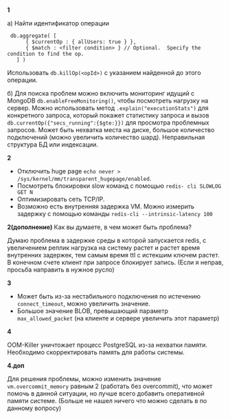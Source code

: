 **1**

 a) Найти идентификатор операции 
 ```buildoutcfg
  db.aggregate( [
       { $currentOp : { allUsers: true } },
       { $match : <filter condition> } // Optional.  Specify the condition to find the op.
    ] )
```
Использовать ``db.killOp(<opId>)`` с указанием найденной до этого операции.

 б) Для поиска проблем можно включить мониторинг идущий с MongoDB ``db.enableFreeMonitoring()``, чтобы посмотреть нагрузку на сервер.
    Можно использовать метод ``.explain("executionStats")`` для конкретного запроса, который покажет статистику запроса и вызов ``db.currentOp({"secs_running":{$gte:}})`` для просмотра проблемных запросов.
   Может быть нехватка места на диске, большое количество подключений (можно увеличить количество шард).
   Неправильная структура БД или индексации.
 
**2**

* Отключить huge page ``echo never > /sys/kernel/mm/transparent_hugepage/enabled``.
* Посмотреть блокировки slow команд с помощью ``redis- cli SLOWLOG GET N ``
* Оптимизировать сеть TCP/IP.
* Возможно есть внутренняя задержка VM. Можно измерить задержку с помощью команды ``redis-cli --intrinsic-latency 100``

**2(дополнение)**
Как вы думаете, в чем может быть проблема?

Думаю проблема в задержке среды в которой запускается redis, с увеличением реплик нагрузка на систему растет и растет время внутренних задержек, тем самым время ttl с истекшим ключем растет. В конечном счете клиент при запросе блокирует запись.
(Если я неправ, просьба направить в нужное русло)

**3**

* Может быть из-за нестабильного подключения по истечению ``connect_timeout``, можно увеличить значение.
* Большое значение BLOB, превышающий параметр ``max_allowed_packet`` (на клиенте и сервере увеличить этот параметр)

**4**

OOM-Killer уничтожает процесс PostgreSQL из-за нехватки памяти. Необходимо скорректировать память для работы системы.

**4.доп**

Для решения проблемы, можно изменить значение ``vm.overcommit_memory`` равным 2 (работать без overcommit), что может помочь в данной ситуации, но лучше всего добавить оперативной памяти системе.
(Больше не нашел ничего что можно сделать в по данному вопросу)
